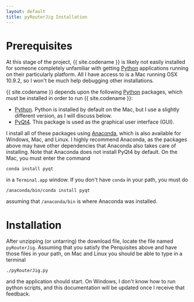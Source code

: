 ```yaml
---
layout: default
title: pyRouterJig Installation
---
```


Prerequisites
=============

At this stage of the project, {{ site.codename }} is likely not easily installed for someone
completely unfamiliar with getting [Python](http://www.python.org)
applications running on their particularly platform.  All I have access
to is a Mac running OSX 10.9.2, so I won\'t be much help debugging other
installations.

{{ site.codename }} depends upon the following [Python](http://www.python.org)
packages, which must be installed in order to run {{ site.codename }}:

* [Python](http://www.python.org).  Python is installed by default on
  the Mac, but I use a slightly different version, as I will discuss below.
* [PyQt4](http://pyqt.sourceforge.net).  This package is used as the
  graphical user interface (GUI).

I install all of these packages using [Anaconda](https://www.continuum.io/),
which is also available for Windows, Mac, and Linux.  I highly recommend Anaconda,
as the packages above may have other dependencies that Anaconda also takes
care of installing.  Note that Anaconda does not install PyQt4 by default.  On
the Mac, you must enter the command

`conda install pyqt`

in a `Terminal.app` window.  If you don\'t have `conda` in your path, you must
do

`/anaconda/bin/conda install pyqt`

assuming that `/anaconda/bin` is where Anaconda was installed.


Installation
============

After unzipping (or untarring) the download file, locate the file named
`pyRouterJig`.  Assuming that you satisfy the Perquisites above and have
those files in your path, on Mac and Linux you should be able to type in a terminal

`./pyRouterJig.py`

and the application should start.  On Windows, I don\'t know how to run python
scripts, and this documentation will be updated once I receive that feedback.




